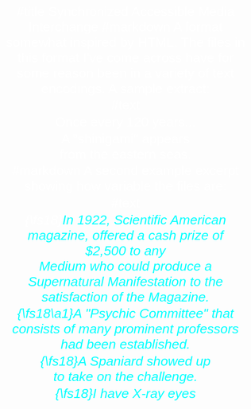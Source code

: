 #title Synchronized Accessible Media Interchange
#markdown
A format somewhat inspired by HTML. The files in this format
I've come across have for some reason been in a variety of text
encodings. A sample extract:

#text
<SAMI>
<HEAD>
<HEAD>
<TITLE></TITLE>
<STYLE TYPE="text/css">
<!--
P { margin-left:8pt; margin-right:8pt; margin-bottom:2pt; margin-top:2pt;
	text-align:center;
	font-size:20pt; font-family:arial, sans-serif; font-weight:normal; color:white; }
.ENCC { Name:English; lang:en-US; SAMIType:CC;}
 #STDPrn { Name:Standard Print;}
 #LargePrn { Name:Large Print; font-size:25pt;}
 #SmallPrn { Name:Small Print; font-size:15pt;}
-->
</STYLE>
</HEAD>
<BODY>
<SYNC Start=38879><P Class=ENCC>
Once every 120 years...
<SYNC Start=40647><P Class=ENCC>
<SYNC Start=42315><P Class=ENCC>
A "shinigami" appears<br>from the eastern seas.

#markdown
A second example excerpt showing how variable the files are:

#text
<SYNC Start=720>
<P Class=EN-AUCC><i>{\fs18}<font color=00ffff>In 1922, Scientific American magazine, offered a cash prize of $2,500 to any <br>Medium who could produce a <br>Supernatural Manifestation to the satisfaction of the Magazine.
<SYNC Start=12610>
<P Class=EN-AUCC><i>{\fs18\a1}<font color=00ffff>A "Psychic Committee" that consists of many prominent professors had been established.
<SYNC Start=17890>
<P Class=EN-AUCC><i>{\fs18}<font color=00ffff>A Spaniard showed up <br>to take on the challenge.
<SYNC Start=21690>
<P Class=EN-AUCC><i>{\fs18}<font color=00ffff>I have X-ray eyes 
<SYNC Start=24690>
